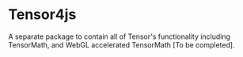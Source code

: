 # Tensor4js

A separate package to contain all of Tensor's functionality including 
TensorMath, and WebGL accelerated TensorMath [To be completed].